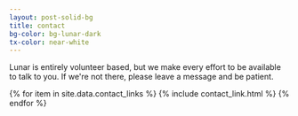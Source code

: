 ```yaml
---
layout: post-solid-bg
title: contact
bg-color: bg-lunar-dark
tx-color: near-white
---
```


Lunar is entirely volunteer based, but we make every effort to be available to talk to you. If we're not there, please leave a message and be patient.

<div class="flex flex-column flex-row-l items-center justify-around font-space tc">
{% for item in site.data.contact_links %}
  {% include contact_link.html %}
{% endfor %}
</div>
